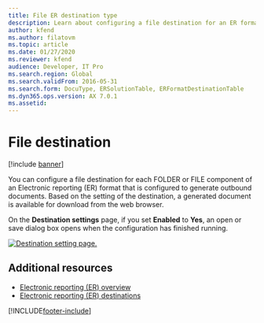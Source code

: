 ```yaml
---
title: File ER destination type
description: Learn about configuring a file destination for an ER format, including how to enable destination settings and additional resources.
author: kfend
ms.author: filatovm
ms.topic: article
ms.date: 01/27/2020
ms.reviewer: kfend
audience: Developer, IT Pro
ms.search.region: Global
ms.search.validFrom: 2016-05-31
ms.search.form: DocuType, ERSolutionTable, ERFormatDestinationTable
ms.dyn365.ops.version: AX 7.0.1
ms.assetid: 
---
```


# File destination

[!include [banner](../includes/banner.md)]

You can configure a file destination for each FOLDER or FILE component of an Electronic reporting (ER) format that is configured to generate outbound documents. Based on the setting of the destination, a generated document is available for download from the web browser.

On the **Destination settings** page, if you set **Enabled** to **Yes**, an open or save dialog box opens when the configuration has finished running.

[![Destination setting page.](./media/ER_Destinations-EnableFileDestination.png)](./media/ER_Destinations-EnableFileDestination.png)

## Additional resources

- [Electronic reporting (ER) overview](general-electronic-reporting.md)
- [Electronic reporting (ER) destinations](electronic-reporting-destinations.md)


[!INCLUDE[footer-include](../../../includes/footer-banner.md)]

